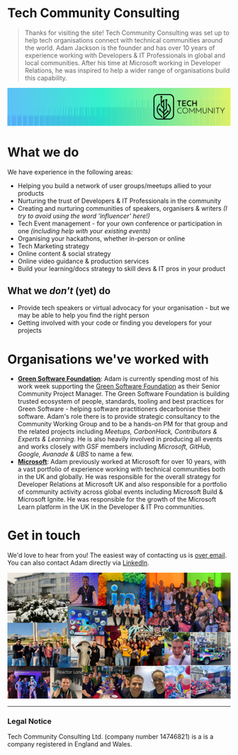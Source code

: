 # Tech Community Consulting
> Thanks for visiting the site! Tech Community Consulting was set up to help tech organisations connect with technical communities around the world. Adam Jackson is the founder and has over 10 years of experience working with Developers & IT Professionals in global and local communities. After his time at Microsoft working in Developer Relations, he was inspired to help a wider range of organisations build this capability.

![Tech Community Graphic](TCGraphic.png)

# What we do
We have experience in the following areas:
- Helping you build a network of user groups/meetups allied to your products
- Nurturing the trust of Developers & IT Professionals in the community
- Creating and nurturing communities of speakers, organisers & writers _(I try to avoid using the word 'influencer' here!)_
- Tech Event management - for your own conference or participation in one _(including help with your existing events)_
- Organising your hackathons, whether in-person or online
- Tech Marketing strategy
- Online content & social strategy
- Online video guidance & production services
- Build your learning/docs strategy to skill devs & IT pros in your product

## What we _don't_ (yet) do
- Provide tech speakers or virtual advocacy for your organisation  - but we may be able to help you find the right person
- Getting involved with your code or finding you developers for your projects

# Organisations we've worked with
- [**Green Software Foundation**](https://greensoftware.foundation): Adam is currently spending most of his work week supporting the [Green Software Foundation](https://greensoftware.foundation) as their Senior Community Project Manager. The Green Software Foundation is building trusted ecosystem of people, standards, tooling and best practices for Green Software - helping software practitioners decarbonise their software. Adam's role there is to provide strategic consultancy to the Community Working Group and to be a hands-on PM for that group and the related projects including _Meetups, CarbonHack, Contributors & Experts & Learning_. He is also heavily involved in producing all events and works closely with GSF members including _Microsoft, GitHub, Google, Avanade & UBS_ to name a few.
- [**Microsoft**](https://aka.ms/ukdeveloper): Adam previously worked at Microsoft for over 10 years, with a vast portfolio of experience working with technical communities both in the UK and globally. He was responsible for the overall strategy for Developer Relations at Microsoft UK and also responsible for a portfolio of community activity across global events including Microsoft Build & Microsoft Ignite. He was responsible for the growth of the Microsoft Learn platform in the UK in the Developer & IT Pro communities.

# Get in touch
We'd love to hear from you! The easiest way of contacting us is [over email](mailto:enquiry@tech-community.co.uk). You can also contact Adam directly via [LinkedIn](https://www.linkedin.com/in/adampjackson/). 

![A montage of pictures from Adam's time at Microsoft](Microsoft.jpeg)

---
### Legal Notice
Tech Community Consulting Ltd. (company number 14746821) is a is a company registered in England and Wales.
